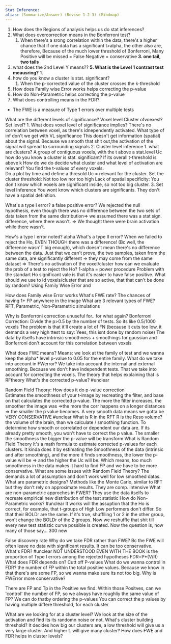 ```yaml
---
Stat Inference: 
alias: (Summarize/Answer) (Revise 1-2-3) (Mindmap) 
---
```


1. How does the Regions of analysis helps us do stat inferences?
2. What does overcorrection means in the Bonferroni test?
	1. When there's a srong correlation within the data, there's a higher  chance that if one data has a significant t>alpha, the other also are, therefore, Because of the much lower threshold of Bonferroni, Many Positive will be missed = False Negative = conservative
**3. one tail, two tails** 
4. what does the 2nd Level Y means??
**5. What is the Level 1 contrast test meausring?**
	1. 
6. how do you know a cluster is stat. significant?
	1. When the p-corrected value of the cluster crosses the k-threshold
7. How does Family wise Error works helps correcting the p-value
8. How do Non-Parametric helps correcting the p-value
9. What does controlling means in the FDR?
- The FWE is a measure of Type 1 errors over multiple tests

What are the different levels of significance?
	Voxel level
	Cluster ofvoexesl?
	Set level? 
	1. What does voxel level of significance implies?
		There's no correlation between voxel, as there's idnependently activated. 
	What type of inf don't we get with VL significance
		This doesn't get information (spatial) about the signal. 
		Because we smooth that shit out,the activation of the signal will spread to surrounding signals
	2. Cluster level inference
		1. what are clusters?
			A group of contiguous voxels, with the t above a stat.level Uc
	how do you know a cluster is stat. significant?
		If its overall t-threshold is above k
	How do we do decide what cluster and what level of activation are relevant?
		You find the t-values of every voxels.  
		Do a plot by time and define a thresold Uc = relevant for the cluster. 
		Set the cluster threshold: Not too low nor too high
		Lack of spatial specificity: You don't know which voxels are significant inside, so not too big cluster. 
	3. Set level Inference
	You wont know which clusters are significants. They don't have a spatial definition. 



What's a type I error?
	a false positive error?
		We rejected the null hypothesis, even though there was no difference between the two sets of data taken from the same distribution=> we assumed there was a stat sign. difference, where there wasn't. => We thought there were brain activation while there wasn't.

How's a type I error noted?
	alpha
What's a type II error?
	When we failed to reject the Ho, EVEN THOUGH there was a difference! (Bc well, the difference wasn'T big enough), which doesn't mean there's no difference between the data. Just that we can't prove, the two samples, taken from the same data, are significantly different => they may come from the same dataset => There's no activation of the voxel/cluster
	how can we evaluate the prob of a test to reject the Ho?
		1-alpha = power procedure
Problem with the standart Ho significant vale is that it's easier to have false positive. 
What should we use to id voxels/cluster that are so active, that that can't be done by random?
	Using Family Wise Error and

How does Family wise Error works
	What's FWE rate?
		The chances of having 1+ FP anywhere in the image
	What are 3 relevant types of FWE?
		RFT, Parametric, Non-Parametric simulations


Why is Bonferroni correction unuseful for.. for what again?
	 Bonferroni Correction: Divide the p>0.5 by the number of tests. So its like 0.5/1000 voxels 
	 The problem is that it'll create a lot of FN (because it cuts too low, it demands a very high ttest to say: Yees, this isnt done by random noise)
	 The data by itselfs have intrinsic smoothness + smoothings for gaussian and Bonferroni don't account for this correlation between voxels 

What does FWE means?
	 Means: we look at the family of test and we wanna keep the alpha* level p-value to 0.05 for the entire family. 
 What do we take into account in FWerror?
	 We take into account the internal and external smoothing. Because we don't have independent tests. That we take into account for correcting the voxels. The theory that helps explaining that is RFtheory
What's the corrected p-value? #unclear 

Random Field Theory: How does it do p-value correction  
	Estimates the smoothness of your t-image by recreating the filter, and base on that calculates the corrected p-value. 
	The more the filter increases, the smoother the image was =>the more the corr happens on a longer distances => the smaller the p value becomes. A very smooth data means we gotta be VERY CONSERVATIVE #unclear
What is R in the RFT
	R is the Reso volume? the volume of the brain, than we calculate / smoothing function. To determine how smooth or correlated or dependent our data are. If its already pretty smooth, you won't have to correct the p value. 
	The smaller the smoothness the bigger the p-value will be transform
What is Random Field Theory
	It's a math formula to estimate corrected p-values for each clusters. It  kinda does it by estimating the Smoothness of the data (intrinsic and after smoothing), and the more it finds smoothness, the lower the p-value will be => and the higher the Uc will be.
	Which means, too much smoothness in the data makes it hard to find FP and we have to be more conservative.
What are some issues with Random Field Theory?
	The demands a lot of assumption and don't work well for low smoothed datas. 
What are parametric designs?
	Methods like the Monte Carlo, similar to RFT but they don't rely on approximate results. They are comp. intensive
What are non-parametric approches in FWER?
	They use the data itselfs to recreate empirical new distribution of the test statistic
How do Non-Parametric works? #unclear
	It works will the assuption that the Ho is correct, for example, that t-groups of High Low performers don't differ. So that their BOLDr are the same. If it's true, shufflling 1 or 2 in the other group, won't change the BOLDr of the 2 groups. Now we reshuffle that shit till every new test statistic curve possible is created.
	Now the question is, how many of those say... 300  new 

False discovery rate
Why do we take FDR rather than FWE?
	Bc the FWE will often leave no data with significant results. It can be too conservative. 
What's FDR? #unclear NOT UNDERSTOOD EVEN WITH THE  BOOK
	is the proportion of Type I errors among the rejected hypotheses FDR=P*(V/R)
What does FDR depends on?
	Cutt off P-values
What do we wanna control in FDR?
	the number of FP within the total positive values. Because we know in that there's are some FP, so we wanna make sure its not too big.
Why is FWError more conservative?

There are FP and Tp in the Positive we find. Within those Positves, can we 'control' the number of FP, so we always have roughliy the same value of FP? We can do thatby ordering the p-values
You can correct the p values by having multiple differe threshold, for each cluster

What are we looking for at a cluster level?
	We look at the size of the activation and find its its randomn noise or not. 
What's cluster building threshold?
	It decides how big our clusters are, a low threshold will give us a very large cluster. And higher t. will give many cluster?
How does FWE and FDR helps in cluster levels? 


